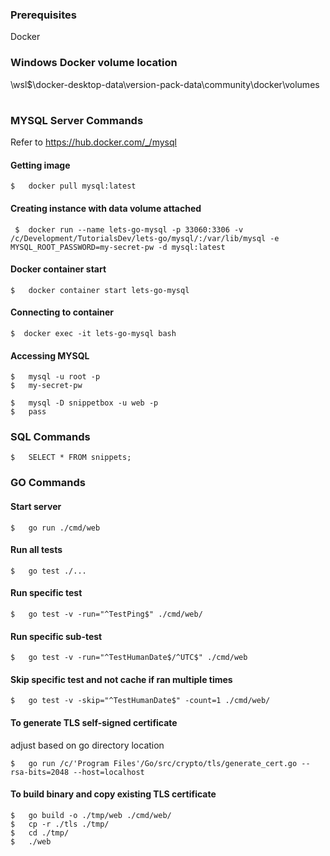 ### Prerequisites

Docker

### Windows Docker volume location

\\wsl$\docker-desktop-data\version-pack-data\community\docker\volumes

#

### MYSQL Server Commands

Refer to https://hub.docker.com/_/mysql

#### Getting image

```shell
$   docker pull mysql:latest
```

#### Creating instance with data volume attached

```shell
 $  docker run --name lets-go-mysql -p 33060:3306 -v /c/Development/TutorialsDev/lets-go/mysql/:/var/lib/mysql -e MYSQL_ROOT_PASSWORD=my-secret-pw -d mysql:latest
```

#### Docker container start

```shell
$   docker container start lets-go-mysql
```

#### Connecting to container

```shell
$  docker exec -it lets-go-mysql bash 
```

#### Accessing MYSQL 

```shell
$   mysql -u root -p
$   my-secret-pw
```

```shell
$   mysql -D snippetbox -u web -p
$   pass
```

### SQL Commands

```shell
$   SELECT * FROM snippets;
```

### GO Commands

#### Start server

```shell
$   go run ./cmd/web
```

#### Run all tests

```shell
$   go test ./...
```

#### Run specific test

```shell
$   go test -v -run="^TestPing$" ./cmd/web/
```

#### Run specific sub-test

```shell
$   go test -v -run="^TestHumanDate$/^UTC$" ./cmd/web
```

#### Skip specific test and not cache if ran multiple times

```shell
$   go test -v -skip="^TestHumanDate$" -count=1 ./cmd/web/
```

#### To generate TLS self-signed certificate

adjust based on go directory location

```shell
$   go run /c/'Program Files'/Go/src/crypto/tls/generate_cert.go --rsa-bits=2048 --host=localhost
```

#### To build binary and copy existing TLS certificate

```shell
$   go build -o ./tmp/web ./cmd/web/
$   cp -r ./tls ./tmp/
$   cd ./tmp/
$   ./web
```
